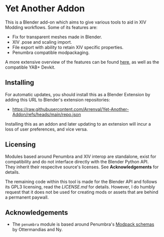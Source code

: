 # Yet Another Addon
This is a Blender add-on which aims to give various tools to aid in XIV Modding workflows. Some of its features are:
* Fix for transparent meshes made in Blender.
* XIV .pose and scaling import.
* File export with ability to retain XIV specific properties.
* Penumbra compatible modpackaging.

A more extensive overview of the features can be found [here](https://docs.google.com/document/d/1WRKKUZZsAzDOTpt6F7iJkN8TDvwDBm0s0Z4DHdWqT_o/edit?usp=sharing), as well as the compatible YAB+ Devkit.

## Installing
For automatic updates, you should install this as a Blender Extension by adding this URL to Blender's extension repositories:
- https://raw.githubusercontent.com/Arrenval/Yet-Another-Addon/refs/heads/main/repo.json

Installing this as an addon and later updating to an extension will incur a loss of user preferences, and vice versa.

## Licensing
Modules based around Penumbra and XIV interop are standalone, exist for compatibility and do not interface directly with the Blender Python API. They inherit their respecitve source's licenses. See **Acknowledgements** for details.

The remaining code within this tool is made for the Blender API and follows its GPL3 licensing, read the *LICENSE.md* for details. However, I do humbly request that it does not be used for creating mods 
or assets that are behind a permanent paywall. 

## Acknowledgements
* The `penumbra` module is based around Penumbra's [Modpack schemas](https://github.com/xivdev/Penumbra/tree/master/schemas) by Ottermandias and Ny.
